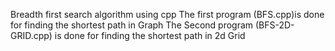 
Breadth first search algorithm using cpp 
The first program (BFS.cpp)is done for finding the shortest path in Graph
The Second program (BFS-2D-GRID.cpp) is done for finding the shortest path in 2d Grid
